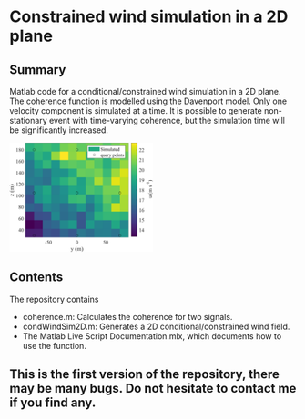 # Constrained wind simulation in a 2D plane

## Summary
 
Matlab code for a conditional/constrained wind simulation in a 2D plane. The coherence function is modelled using the Davenport model. Only one velocity component is simulated at a time. It is possible to generate non-stationary event with time-varying coherence, but the simulation time will be significantly increased.
 
 
 <img src="./illustration.jpg" width="50%" height="50%" />
 
 
## Contents

The repository contains

  - coherence.m: Calculates the coherence for two signals.
  - condWindSim2D.m: Generates a 2D conditional/constrained wind field.
  - The Matlab Live Script Documentation.mlx, which documents how to use the function.


## This is the first version of the repository, there may be many bugs. Do not hesitate to contact me if you find any.
